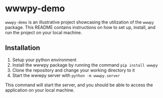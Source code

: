 # wwwpy-demo

`wwwpy-demo` is an illustrative project showcasing the utilization of the `wwwpy` 
package. 
This README contains instructions on how to set up, install, and run the project on your local machine.

## Installation
1. Setup your python environment
2. Install the wwwpy package by running the command `pip install wwwpy`
3. Clone the repository and change your working directory to it
4. Start the wwwpy server with `python -m wwwpy.server`


This command will start the server, and you should be able to access the application on your local machine.

